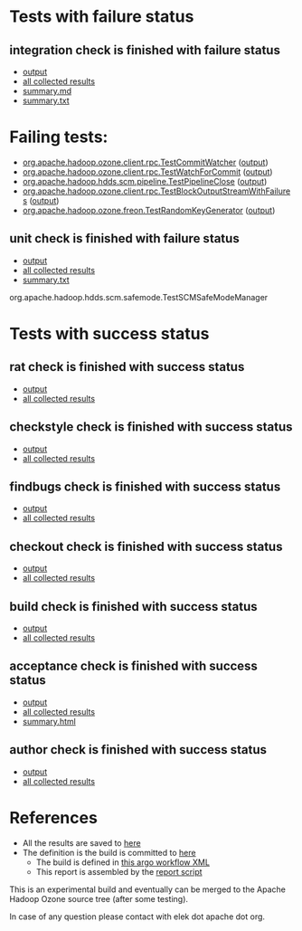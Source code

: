 # Tests with failure status

## integration check is finished with failure status

   * [output](https://raw.githubusercontent.com/elek/ozone-ci/master/pr/pr-hdds-1569-fjd24/integration/output.log)
   * [all collected results](https://github.com/elek/ozone-ci/tree/master/pr/pr-hdds-1569-fjd24/integration)
   * [summary.md](https://github.com/elek/ozone-ci/tree/master/pr/pr-hdds-1569-fjd24/integration/summary.md)
   * [summary.txt](https://github.com/elek/ozone-ci/tree/master/pr/pr-hdds-1569-fjd24/integration/summary.txt)

# Failing tests: 

 * [org.apache.hadoop.ozone.client.rpc.TestCommitWatcher](hadoop-ozone/integration-test/org.apache.hadoop.ozone.client.rpc.TestCommitWatcher.txt) ([output](hadoop-ozone/integration-test/org.apache.hadoop.ozone.client.rpc.TestCommitWatcher-output.txt/))
 * [org.apache.hadoop.ozone.client.rpc.TestWatchForCommit](hadoop-ozone/integration-test/org.apache.hadoop.ozone.client.rpc.TestWatchForCommit.txt) ([output](hadoop-ozone/integration-test/org.apache.hadoop.ozone.client.rpc.TestWatchForCommit-output.txt/))
 * [org.apache.hadoop.hdds.scm.pipeline.TestPipelineClose](hadoop-ozone/integration-test/org.apache.hadoop.hdds.scm.pipeline.TestPipelineClose.txt) ([output](hadoop-ozone/integration-test/org.apache.hadoop.hdds.scm.pipeline.TestPipelineClose-output.txt/))
 * [org.apache.hadoop.ozone.client.rpc.TestBlockOutputStreamWithFailures](hadoop-ozone/integration-test/org.apache.hadoop.ozone.client.rpc.TestBlockOutputStreamWithFailures.txt) ([output](hadoop-ozone/integration-test/org.apache.hadoop.ozone.client.rpc.TestBlockOutputStreamWithFailures-output.txt/))
 * [org.apache.hadoop.ozone.freon.TestRandomKeyGenerator](hadoop-ozone/tools/org.apache.hadoop.ozone.freon.TestRandomKeyGenerator.txt) ([output](hadoop-ozone/tools/org.apache.hadoop.ozone.freon.TestRandomKeyGenerator-output.txt/))

## unit check is finished with failure status

   * [output](https://raw.githubusercontent.com/elek/ozone-ci/master/pr/pr-hdds-1569-fjd24/unit/output.log)
   * [all collected results](https://github.com/elek/ozone-ci/tree/master/pr/pr-hdds-1569-fjd24/unit)
   * [summary.txt](https://github.com/elek/ozone-ci/tree/master/pr/pr-hdds-1569-fjd24/unit/summary.txt)

org.apache.hadoop.hdds.scm.safemode.TestSCMSafeModeManager


# Tests with success status

## rat check is finished with success status

   * [output](https://raw.githubusercontent.com/elek/ozone-ci/master/pr/pr-hdds-1569-fjd24/rat/output.log)
   * [all collected results](https://github.com/elek/ozone-ci/tree/master/pr/pr-hdds-1569-fjd24/rat)


## checkstyle check is finished with success status

   * [output](https://raw.githubusercontent.com/elek/ozone-ci/master/pr/pr-hdds-1569-fjd24/checkstyle/output.log)
   * [all collected results](https://github.com/elek/ozone-ci/tree/master/pr/pr-hdds-1569-fjd24/checkstyle)


## findbugs check is finished with success status

   * [output](https://raw.githubusercontent.com/elek/ozone-ci/master/pr/pr-hdds-1569-fjd24/findbugs/output.log)
   * [all collected results](https://github.com/elek/ozone-ci/tree/master/pr/pr-hdds-1569-fjd24/findbugs)


## checkout check is finished with success status

   * [output](https://raw.githubusercontent.com/elek/ozone-ci/master/pr/pr-hdds-1569-fjd24/checkout/output.log)
   * [all collected results](https://github.com/elek/ozone-ci/tree/master/pr/pr-hdds-1569-fjd24/checkout)


## build check is finished with success status

   * [output](https://raw.githubusercontent.com/elek/ozone-ci/master/pr/pr-hdds-1569-fjd24/build/output.log)
   * [all collected results](https://github.com/elek/ozone-ci/tree/master/pr/pr-hdds-1569-fjd24/build)


## acceptance check is finished with success status

   * [output](https://raw.githubusercontent.com/elek/ozone-ci/master/pr/pr-hdds-1569-fjd24/acceptance/output.log)
   * [all collected results](https://github.com/elek/ozone-ci/tree/master/pr/pr-hdds-1569-fjd24/acceptance)
   * [summary.html](https://elek.github.io/ozone-ci/pr/pr-hdds-1569-fjd24/acceptance/summary.html)


## author check is finished with success status

   * [output](https://raw.githubusercontent.com/elek/ozone-ci/master/pr/pr-hdds-1569-fjd24/author/output.log)
   * [all collected results](https://github.com/elek/ozone-ci/tree/master/pr/pr-hdds-1569-fjd24/author)




# References

 * All the results are saved to [here](https://github.com/elek/ozone-ci/tree/master/pr/pr-hdds-1569-fjd24/)
 * The definition is the build is committed to [here](https://github.com/elek/argo-ozone)
    * The build is defined in [this argo workflow XML](https://github.com/elek/argo-ozone/blob/master/ozone-build.yaml)
    * This report is assembled by the [report script](https://github.com/elek/argo-ozone/blob/master/scripts/report.sh)

This is an experimental build and eventually can be merged to the Apache Hadoop Ozone source tree (after some testing).

In case of any question please contact with elek dot apache dot org.
